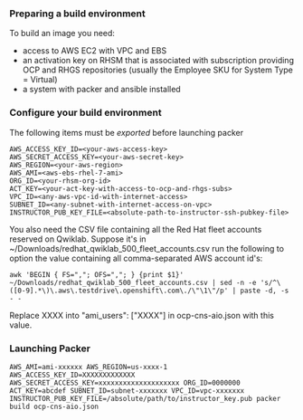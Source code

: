 ### Preparing a build environment

To build an image you need:

- access to AWS EC2 with VPC and EBS
- an activation key on RHSM that is associated with subscription providing OCP and RHGS repositories (usually the Employee SKU for System Type = Virtual)
- a system with packer and ansible installed

### Configure your build environment

The following items must be _exported_ before launching packer

```
AWS_ACCESS_KEY_ID=<your-aws-access-key>
AWS_SECRET_ACCESS_KEY=<your-aws-secret-key>
AWS_REGION=<your-aws-region>
AWS_AMI=<aws-ebs-rhel-7-ami>
ORG_ID=<your-rhsm-org-id>
ACT_KEY=<your-act-key-with-access-to-ocp-and-rhgs-subs>
VPC_ID=<any-aws-vpc-id-with-internet-access>
SUBNET_ID=<any-subnet-with-internet-access-on-vpc>
INSTRUCTOR_PUB_KEY_FILE=<absolute-path-to-instructor-ssh-pubkey-file>
```

You also need the CSV file containing all the Red Hat fleet accounts reserved on Qwiklab. Suppose it's in ~/Downloads/redhat_qwiklab_500_fleet_accounts.csv run the following to option the value containing all comma-separated AWS account id's:

```
awk 'BEGIN { FS=","; OFS=","; } {print $1}' ~/Downloads/redhat_qwiklab_500_fleet_accounts.csv | sed -n -e 's/^\([0-9].*\)\.aws\.testdrive\.openshift\.com\./\"\1\"/p' | paste -d, -s - -
```

Replace XXXX into "ami_users": ["XXXX"] in ocp-cns-aio.json with this value.

### Launching Packer

```
AWS_AMI=ami-xxxxxx AWS_REGION=us-xxxx-1 AWS_ACCESS_KEY_ID=XXXXXXXXXXXXX AWS_SECRET_ACCESS_KEY=xxxxxxxxxxxxxxxxxxxx ORG_ID=0000000 ACT_KEY=abcdef SUBNET_ID=subnet-xxxxxxx VPC_ID=vpc-xxxxxxx INSTRUCTOR_PUB_KEY_FILE=/absolute/path/to/instructor_key.pub packer build ocp-cns-aio.json
```

